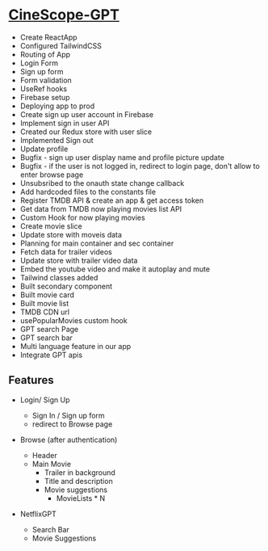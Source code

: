 # [CineScope-GPT](https://cinescope-gpt.web.app/)

- Create ReactApp
- Configured TailwindCSS
- Routing of App
- Login Form
- Sign up form
- Form validation
- UseRef hooks
- Firebase setup
- Deploying app to prod
- Create sign up user account in Firebase
- Implement sign in user API
- Created our Redux store with user slice
- Implemented Sign out
- Update profile 
- Bugfix - sign up user display name and profile picture update
- Bugfix - if the user is not logged in, redirect to login page, don't allow to enter browse page
- Unsubsribed to the onauth state change callback
- Add hardcoded files to the constants file
- Register TMDB API & create an app & get access token
- Get data from TMDB now playing movies list API
- Custom Hook for now playing movies
- Create movie slice
- Update store with moveis data
- Planning for main container and sec container
- Fetch data for trailer videos
- Update store with trailer video data
- Embed the youtube video and make it autoplay and mute
- Tailwind classes added
- Built secondary component
- Built movie card
- Built movie list
- TMDB CDN url
- usePopularMovies custom hook
- GPT search Page
- GPT search bar
- Multi language feature in our app
- Integrate GPT apis


## Features

- Login/ Sign Up
    - Sign In / Sign up form
    - redirect to Browse page

- Browse (after authentication)
    - Header
    - Main Movie
        - Trailer in background
        - Title and description
        - Movie suggestions
            - MovieLists * N
- NetflixGPT
    - Search Bar
    - Movie Suggestions
